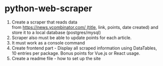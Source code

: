 # python-web-scraper

1) Create a scraper that reads data from https://news.ycombinator.com/ (title, link, points, date created) and store it to a local database (postgres/mysql)
2) Scraper also must be able to update points for each article.
3) It must work as a console command
4) Create frontend part - Display all scraped information using DataTables, 10 entries per package. Bonus points for Vue.js or React usage.
5) Create a readme file - how to set up the site
